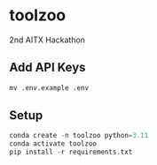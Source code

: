 # toolzoo
2nd AITX Hackathon

## Add API Keys
```python
mv .env.example .env
```

## Setup
```python
conda create -n toolzoo python=3.11
conda activate toolzoo
pip install -r requirements.txt
```